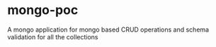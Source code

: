 # mongo-poc
A mongo application for mongo based CRUD operations and schema validation for all the collections

